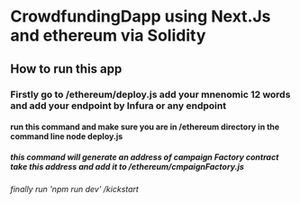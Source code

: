 # CrowdfundingDapp using Next.Js and ethereum via Solidity 

## How to run this app
### Firstly go to /ethereum/deploy.js add your mnenomic 12 words and add your endpoint by Infura or any endpoint
#### run this command and make sure you are in /ethereum directory in the command line node deploy.js 
##### this command will generate an address of campaign Factory contract take this address and add it to /ethereum/cmpaignFactory.js

###### finally run 'npm run dev' /kickstart
